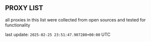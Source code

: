 ## PROXY LIST

all proxies in this list were collected from open sources and tested for functionality

last update: `2025-02-25 23:51:47.907280+00:00` UTC